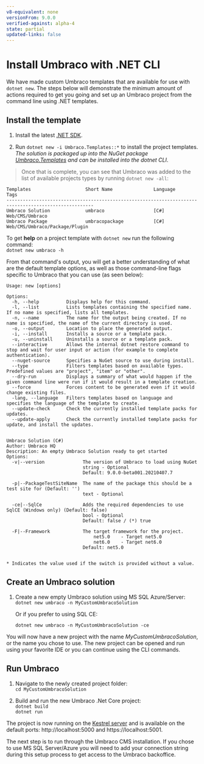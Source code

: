 ```yaml
---
v8-equivalent: none
versionFrom: 9.0.0
verified-against: alpha-4
state: partial
updated-links: false
---
```


# Install Umbraco with .NET CLI
We have made custom Umbraco templates that are available for use with `dotnet new`. The steps below will demonstrate the minimum amount of actions required to get you going and set up an Umbraco project from the command line using .NET templates.

## Install the template
1. Install the latest [.NET SDK](https://dotnet.microsoft.com/download).

1. Run `dotnet new -i Umbraco.Templates::*` to install the project templates.  
*The solution is packaged up into the NuGet package [Umbraco.Templates](https://www.nuget.org/packages/Umbraco.Templates) and can be installed into the dotnet CLI*.

> Once that is complete, you can see that Umbraco was added to the list of available projects types by running `dotnet new -all`:

```none
Templates                    Short Name               Language          Tags
------------------------------------------------------------------------------------------------------
Umbraco Solution             umbraco                  [C#]              Web/CMS/Umbraco
Umbraco Package              umbracopackage           [C#]              Web/CMS/Umbraco/Package/Plugin
```

To get **help** on a project template with `dotnet new` run the following command:  
`dotnet new umbraco -h`

From that command's output, you will get a better understanding of what are the default template options, as well as those command-line flags specific to Umbraco that you can use (as seen below): 
```none
Usage: new [options]

Options:
  -h, --help          Displays help for this command.
  -l, --list          Lists templates containing the specified name. If no name is specified, lists all templates.
  -n, --name          The name for the output being created. If no name is specified, the name of the current directory is used.
  -o, --output        Location to place the generated output.
  -i, --install       Installs a source or a template pack.
  -u, --uninstall     Uninstalls a source or a template pack.
  --interactive       Allows the internal dotnet restore command to stop and wait for user input or action (for example to complete authentication).
  --nuget-source      Specifies a NuGet source to use during install.
  --type              Filters templates based on available types. Predefined values are "project", "item" or "other".
  --dry-run           Displays a summary of what would happen if the given command line were run if it would result in a template creation.
  --force             Forces content to be generated even if it would change existing files.
  -lang, --language   Filters templates based on language and specifies the language of the template to create.
  --update-check      Check the currently installed template packs for updates.
  --update-apply      Check the currently installed template packs for update, and install the updates.


Umbraco Solution (C#)
Author: Umbraco HQ
Description: An empty Umbraco Solution ready to get started
Options:
  -v|--version              The version of Umbraco to load using NuGet
                            string - Optional
                            Default: 9.0.0-beta001.20210407.7

  -p|--PackageTestSiteName  The name of the package this should be a test site for (Default: '')
                            text - Optional

  -ce|--SqlCe               Adds the required dependencies to use SqlCE (Windows only) (Default: false)
                            bool - Optional
                            Default: false / (*) true

  -F|--Framework            The target framework for the project.
                                net5.0    - Target net5.0
                                net6.0    - Target net6.0
                            Default: net5.0


* Indicates the value used if the switch is provided without a value.
```


## Create an Umbraco solution
1. Create a new empty Umbraco solution using MS SQL Azure/Server:  
`dotnet new umbraco -n MyCustomUmbracoSolution`

    Or if you prefer to using SQL CE:  

    `dotnet new umbraco -n MyCustomUmbracoSolution -ce`

You will now have a new project with the name *MyCustomUmbracoSolution*, or the name you chose to use.
The new project can be opened and run using your favorite IDE or you can continue using the CLI commands.


## Run Umbraco
1. Navigate to the newly created project folder:  
`cd MyCustomUmbracoSolution`

1. Build and run the new Umbraco .Net Core project:  
`dotnet build`  
`dotnet run`

The project is now running on the [Kestrel server](https://docs.microsoft.com/en-us/aspnet/core/fundamentals/servers/?view=aspnetcore-5.0&tabs=windows#kestrel) and is available on the default ports: http://localhost:5000 and https://localhost:5001.

The next step is to run through the Umbraco CMS installation. If you chose to use MS SQL Server/Azure you will need to add your connection string during this setup process to get access to the Umbraco backoffice.